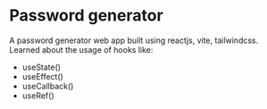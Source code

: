 # Password generator

A password generator web app built using reactjs, vite, tailwindcss.
Learned about the usage of hooks like: 
- useState()
- useEffect()
- useCallback()
- useRef()


